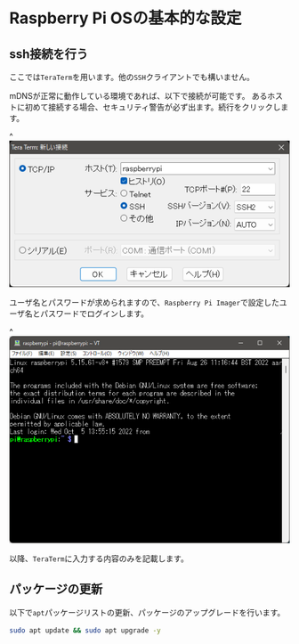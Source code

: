 # Raspberry Pi OSの基本的な設定

## ssh接続を行う

ここでは`TeraTerm`を用います。他の`SSH`クライアントでも構いません。

mDNSが正常に動作している環境であれば、以下で接続が可能です。
あるホストに初めて接続する場合、セキュリティ警告が必ず出ます。続行をクリックします。

^![teraterm_connection_config](images/basis/ssh/teraterm_connection_config.png)

ユーザ名とパスワードが求められますので、`Raspberry Pi Imager`で設定したユーザ名とパスワードでログインします。

^![teraterm_conntected](images/basis/ssh/teraterm_connected.png)

以降、`TeraTerm`に入力する内容のみを記載します。

## パッケージの更新

以下で`apt`パッケージリストの更新、パッケージのアップグレードを行います。

```bash
sudo apt update && sudo apt upgrade -y
```
